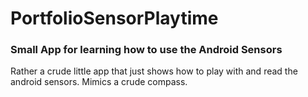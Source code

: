 # PortfolioSensorPlaytime
### Small App for learning how to use the Android Sensors

Rather a crude little app that just shows how to play with and read the android sensors. Mimics a crude compass.

